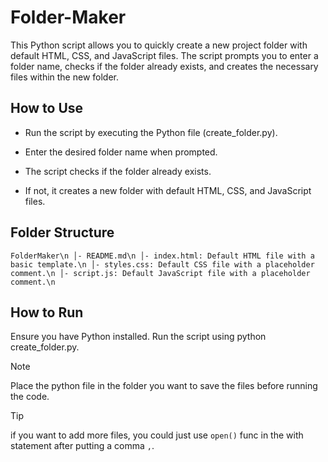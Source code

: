 # Folder-Maker

This Python script allows you to quickly create a new project folder with default HTML, CSS, and JavaScript files. The script prompts you to enter a folder name, checks if the folder already exists, and creates the necessary files within the new folder.

## How to Use
- Run the script by executing the Python file (create_folder.py).
* Enter the desired folder name when prompted.
+ The script checks if the folder already exists.
- If not, it creates a new folder with default HTML, CSS, and JavaScript files.

## Folder Structure
`
FolderMaker\n
    │- README.md\n
    │- index.html: Default HTML file with a basic template.\n
    │- styles.css: Default CSS file with a placeholder comment.\n
    │- script.js: Default JavaScript file with a placeholder comment.\n
  `
## How to Run
Ensure you have Python installed.
Run the script using python create_folder.py.

> [!NOTE]
> Place the python file in the folder you want to save the files before running the code.

> [!TIP]
> if you want to add more files, you could just use `open()` func in the with statement after putting a comma `,`.
